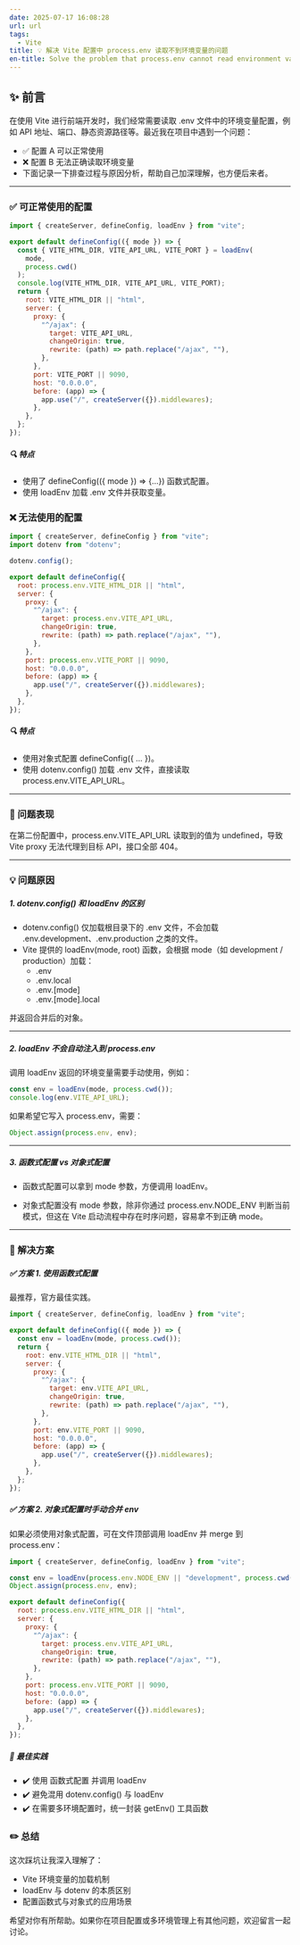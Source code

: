 ```yaml
---
date: 2025-07-17 16:08:28
url: url
tags:
  - Vite
title: 💡 解决 Vite 配置中 process.env 读取不到环境变量的问题
en-title: Solve the problem that process.env cannot read environment variables in Vite configuration
---
```


## ✨ 前言

在使用 Vite 进行前端开发时，我们经常需要读取 .env 文件中的环境变量配置，例如 API 地址、端口、静态资源路径等。最近我在项目中遇到一个问题：

- ✅ 配置 A 可以正常使用
- ❌ 配置 B 无法正确读取环境变量
- 下面记录一下排查过程与原因分析，帮助自己加深理解，也方便后来者。

---

### ✅ 可正常使用的配置

```js
import { createServer, defineConfig, loadEnv } from "vite";

export default defineConfig(({ mode }) => {
  const { VITE_HTML_DIR, VITE_API_URL, VITE_PORT } = loadEnv(
    mode,
    process.cwd()
  );
  console.log(VITE_HTML_DIR, VITE_API_URL, VITE_PORT);
  return {
    root: VITE_HTML_DIR || "html",
    server: {
      proxy: {
        "^/ajax": {
          target: VITE_API_URL,
          changeOrigin: true,
          rewrite: (path) => path.replace("/ajax", ""),
        },
      },
      port: VITE_PORT || 9090,
      host: "0.0.0.0",
      before: (app) => {
        app.use("/", createServer({}).middlewares);
      },
    },
  };
});
```

##### 🔍 特点

- 使用了 defineConfig(({ mode }) => {...}) 函数式配置。
- 使用 loadEnv 加载 .env 文件并获取变量。

### ❌ 无法使用的配置

```js
import { createServer, defineConfig } from "vite";
import dotenv from "dotenv";

dotenv.config();

export default defineConfig({
  root: process.env.VITE_HTML_DIR || "html",
  server: {
    proxy: {
      "^/ajax": {
        target: process.env.VITE_API_URL,
        changeOrigin: true,
        rewrite: (path) => path.replace("/ajax", ""),
      },
    },
    port: process.env.VITE_PORT || 9090,
    host: "0.0.0.0",
    before: (app) => {
      app.use("/", createServer({}).middlewares);
    },
  },
});
```

##### 🔍 特点

- 使用对象式配置 defineConfig({ ... })。
- 使用 dotenv.config() 加载 .env 文件，直接读取 process.env.VITE_API_URL。

---

### 🧐 问题表现

在第二份配置中，process.env.VITE_API_URL 读取到的值为 undefined，导致 Vite proxy 无法代理到目标 API，接口全部 404。

---

### 💡 问题原因

##### 1. dotenv.config() 和 loadEnv 的区别

- dotenv.config() 仅加载根目录下的 .env 文件，不会加载 .env.development、.env.production 之类的文件。
- Vite 提供的 loadEnv(mode, root) 函数，会根据 mode（如 development / production）加载：
  - .env
  - .env.local
  - .env.[mode]
  - .env.[mode].local

并返回合并后的对象。

---

##### 2. loadEnv 不会自动注入到 process.env

调用 loadEnv 返回的环境变量需要手动使用，例如：

```js
const env = loadEnv(mode, process.cwd());
console.log(env.VITE_API_URL);
```

如果希望它写入 process.env，需要：

```js
Object.assign(process.env, env);
```

---

##### 3. 函数式配置 vs 对象式配置

- 函数式配置可以拿到 mode 参数，方便调用 loadEnv。

- 对象式配置没有 mode 参数，除非你通过 process.env.NODE_ENV 判断当前模式，但这在 Vite 启动流程中存在时序问题，容易拿不到正确 mode。

---

### 🔧 解决方案

##### ✅ 方案 1. 使用函数式配置

最推荐，官方最佳实践。

```js
import { createServer, defineConfig, loadEnv } from "vite";

export default defineConfig(({ mode }) => {
  const env = loadEnv(mode, process.cwd());
  return {
    root: env.VITE_HTML_DIR || "html",
    server: {
      proxy: {
        "^/ajax": {
          target: env.VITE_API_URL,
          changeOrigin: true,
          rewrite: (path) => path.replace("/ajax", ""),
        },
      },
      port: env.VITE_PORT || 9090,
      host: "0.0.0.0",
      before: (app) => {
        app.use("/", createServer({}).middlewares);
      },
    },
  };
});
```

##### ✅ 方案 2. 对象式配置时手动合并 env

如果必须使用对象式配置，可在文件顶部调用 loadEnv 并 merge 到 process.env：

```js
import { createServer, defineConfig, loadEnv } from "vite";

const env = loadEnv(process.env.NODE_ENV || "development", process.cwd());
Object.assign(process.env, env);

export default defineConfig({
  root: process.env.VITE_HTML_DIR || "html",
  server: {
    proxy: {
      "^/ajax": {
        target: process.env.VITE_API_URL,
        changeOrigin: true,
        rewrite: (path) => path.replace("/ajax", ""),
      },
    },
    port: process.env.VITE_PORT || 9090,
    host: "0.0.0.0",
    before: (app) => {
      app.use("/", createServer({}).middlewares);
    },
  },
});
```

##### 🎯 最佳实践

- ✔️ 使用 函数式配置 并调用 loadEnv
- ✔️ 避免混用 dotenv.config() 与 loadEnv
- ✔️ 在需要多环境配置时，统一封装 getEnv() 工具函数

### ✏️ 总结

这次踩坑让我深入理解了：

- Vite 环境变量的加载机制
- loadEnv 与 dotenv 的本质区别
- 配置函数式与对象式的应用场景

希望对你有所帮助。如果你在项目配置或多环境管理上有其他问题，欢迎留言一起讨论。
